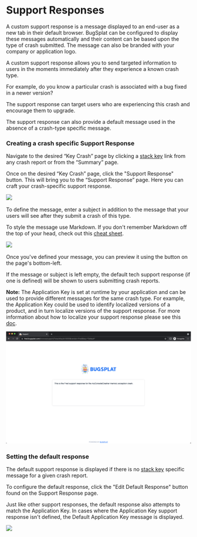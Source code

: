 # Support Responses

A custom support response is a message displayed to an end-user as a new tab in their default browser. BugSplat can be configured to display these messages automatically and their content can be based upon the type of crash submitted. The message can also be branded with your company or application logo. 

A custom support response allows you to send targeted information to users in the moments immediately after they experience a known crash type.

For example, do you know a particular crash is associated with a bug fixed in a newer version?

The support response can target users who are experiencing this crash and encourage them to upgrade.

The support response can also provide a default message used in the absence of a crash-type specific message. 

### Creating a crash specific Support Response

Navigate to the desired “Key Crash” page by clicking a [stack key](../../education/bugsplat-dictionary.md#stack-key) link from any crash report or from the “Summary” page.

Once on the desired “Key Crash” page, click the "Support Response" button. This will bring you to the “Support Response” page. Here you can craft your crash-specific support response.  


![](https://www.bugsplat.com/assets/img/docs/techresponsebugsplat1.png)

To define the message, enter a subject in addition to the message that your users will see after they submit a crash of this type.

To style the message use Markdown. If you don't remember Markdown off the top of your head, check out this [cheat sheet](https://www.markdownguide.org/cheat-sheet/).  


![](https://www.bugsplat.com/assets/img/docs/techresponsebugsplat2.png)

Once you've defined your message, you can preview it using the button on the page's bottom-left.

If the message or subject is left empty, the default tech support response \(if one is defined\) will be shown to users submitting crash reports.

**Note:** The Application Key is set at runtime by your application and can be used to provide different messages for the same crash type. For example, the Application Key could be used to identify localized versions of a product, and in turn localize versions of the support response. For more information about how to localize your support response please see this [doc](https://www.bugsplat.com/docs/faq/localized-support-response).

![](../../.gitbook/assets/screen-shot-2021-07-13-at-12.57.14-pm.png)

### Setting the default response

The default support response is displayed if there is no [stack key](../../education/bugsplat-dictionary.md#stack-key) specific message for a given crash report.

To configure the default response, click the "Edit Default Response" button found on the Support Response page.

Just like other support responses, the default response also attempts to match the Application Key. In cases where the Application Key support response isn't defined, the Default Application Key message is displayed.

![](https://www.bugsplat.com/assets/img/docs/techresponsebugsplat4.png)

